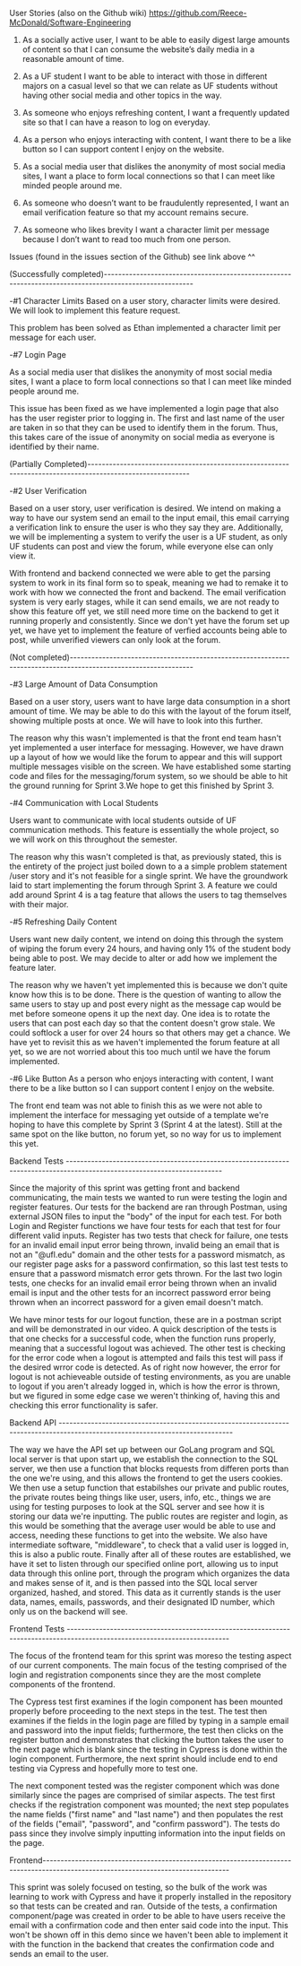 User Stories (also on the Github wiki) https://github.com/Reece-McDonald/Software-Engineering

1. As a socially active user, I want to be able to easily digest large amounts of content so that I can consume the website’s daily media in a reasonable amount of time.

2. As a UF student I want to be able to interact with those in different majors on a casual level so that we can relate as UF students without having other social media and other topics in the way.

3. As someone who enjoys refreshing content, I want a frequently updated site so that I can have a reason to log on everyday.

4. As a person who enjoys interacting with content, I want there to be a like button so I can support content I enjoy on the website.

5. As a social media user that dislikes the anonymity of most social media sites, I want a place to form local connections so that I can meet like minded people around me.

6. As someone who doesn’t want to be fraudulently represented, I want an email verification feature so that my account remains secure.

7. As someone who likes brevity I want a character limit per message because I don’t want to read too much from one person.


Issues (found in the issues section of the Github) see link above ^^

(Successfully completed)-------------------------------------------------------------------------------------------------------

-#1 Character Limits 
Based on a user story, character limits were desired. We will look to implement this feature request.

This problem has been solved as Ethan implemented a character limit per message for each user.

-#7 Login Page

As a social media user that dislikes the anonymity of most social media sites, 
I want a place to form local connections so that I can meet like minded people around me.

This issue has been fixed as we have implemented a login page that also has the user register prior to logging in. 
The first and last name of the user are taken in so that they can be used to identify them in the forum. 
Thus, this takes care of the issue of anonymity on social media as everyone is identified by their name.

(Partially Completed)----------------------------------------------------------------------------------------------------------

-#2 User Verification

Based on a user story, user verification is desired. We intend on making a way to have our system send an email 
to the input email, this email carrying a verification link to ensure the user is
who they say they are. Additionally, we will be implementing a system to verify the 
user is a UF student, as only UF students can post and view the forum, while everyone else can only view it.


With frontend and backend connected we were able to get the parsing system to work in its final form so to speak, meaning we had to remake it
to work with how we connected the front and backend. The email verification system is very early stages, while it can send emails, we are not
ready to show this feature off yet, we still need more time on the backend to get it running properly and consistently. Since we don't yet have
the forum set up yet, we have yet to implement the feature of verfied accounts being able to post, while unverified viewers can only look at the
forum.

(Not completed)----------------------------------------------------------------------------------------------------------------

-#3 Large Amount of Data Consumption

Based on a user story, users want to have large data consumption in a short amount of time. We may be able to do this with the layout
of the forum itself, showing multiple posts at once. We will have to look into this further.

The reason why this wasn't implemented is that the front end team hasn't yet implemented a user interface for messaging. However, we have
drawn up a layout of how we would like the forum to appear and this will support multiple messages visible on the screen. We have established
some starting code and files for the messaging/forum system, so we should be able to hit the ground running for Sprint 3.We hope to get this 
finished by Sprint 3.

-#4 Communication with Local Students

Users want to communicate with local students outside of UF communication methods. This feature is essentially the whole project, so we will
work on this throughout the semester.

The reason why this wasn't completed is that, as previously stated, this is the entirety of the project just boiled down to a a simple problem 
statement /user story and it's not feasible for a single sprint. We have the groundwork laid to start implementing the forum through Sprint 3. 
A feature we could add around Sprint 4 is a tag feature that allows the users to tag themselves with their major. 

-#5 Refreshing Daily Content

Users want new daily content, we intend on doing this through the system of wiping the forum every 24 hours, and having only 1% of the student 
body being able to post. We may decide to alter or add how we implement the feature later.

The reason why we haven't yet implemented this is because we don't quite know how this is to be done. There is the question of wanting to allow the 
same users to stay up and post every night as the message cap would be met before someone opens it up the next day. One idea is to rotate the users
that can post each day so that the content doesn't grow stale. We could softlock a user for over 24 hours so that others may get a chance. We have 
yet to revisit this as we haven't implemented the forum feature at all yet, so we are not worried about this too much until we have the forum implemented.

-#6 Like Button
As a person who enjoys interacting with content, I want there to be a like button so I can support content I enjoy on the website.

The front end team was not able to finish this as we were not able to implement the interface for messaging yet outside of a template
we're hoping to have this complete by Sprint 3 (Sprint 4 at the latest). Still at the same spot on the like button, no forum yet, so
no way for us to implement this yet.

Backend Tests -------------------------------------------------------------------------------------------------------------------------

Since the majority of this sprint was getting front and backend communicating, the main tests we wanted to run were testing the login and register features.
Our tests for the backend are ran through Postman, using external JSON files to input the "body" of the input for each test. For both Login and Register functions
we have four tests for each that test for four different valid inputs. Register has two tests that check for failure, one tests for an invalid email input error being 
thrown, invalid being an email that is not an "@ufl.edu" domain and the other tests for a password mismatch, as our register page asks for a password confirmation, so 
this last test tests to ensure that a password mismatch error gets thrown. For the last two login tests, one checks for an invalid email error being thrown when an invalid
email is input and the other tests for an incorrect password error being thrown when an incorrect password for a given email doesn't match.

We have minor tests for our logout function, these are in a postman script and will be demonstrated in our video. A quick description of the tests is that one checks for a
successful code, when the function runs properly, meaning that a successful logout was achieved. The other test is checking for the error code when a logout is attempted and fails
this test will pass if the desired wrror code is detected. As of right now however, the error for logout is not achieveable outside of testing environments, as you are unable to
logout if you aren't already logged in, which is how the error is thrown, but we figured in some edge case we weren't thinking of, having this and checking this error functionality
is safer.

Backend API ------------------------------------------------------------------------------------------------------------------------------

The way we have the API set up between our GoLang program and SQL local server is that upon start up, we establish the connection to the SQL server,
we then use a function that blocks requests from differen ports than the one we're using, and this allows the frontend to get the users cookies.
We then use a setup function that estabilshes our private and public routes, the private routes being things like user, users, info, etc., things
we are using for testing purposes to look at the SQL server and see how it is storing our data we're inputting. The public routes are register and 
login, as this would be something that the average user would be able to use and access, needing these functions to get into the website. We also have
intermediate software, "middleware", to check that a valid user is logged in, this is also a public route. Finally after all of these routes are established, 
we have it set to listen through our specified online port, allowing us to input data through this online port, through the program which organizes the data and makes sense of
it, and is then passed into the SQL local server organized, hashed, and stored. This data as it currently stands is the user data, names, emails, passwords, and 
their designated ID number, which only us on the backend will see.

Frontend Tests --------------------------------------------------------------------------------------------------------------------------- 

The focus of the frontend team for this sprint was moreso the testing aspect of our current components. The main focus of the testing comprised of the login and registration components since they are the most complete components of the frontend.

The Cypress test first examines if the login component has been mounted properly before proceeding to the next steps in the test. The test then examines if the fields in the login page are filled by typing in a sample email and password into the input fields; furthermore, the test then clicks on the register button and demonstrates that clicking the button takes the user to the next page which is blank since the testing in Cypress is done within the login component. Furthermore, the next sprint should include end to end testing via Cypress and hopefully more to test one.

The next component tested was the register component which was done similarly since the pages are comprised of similar aspects. The test first checks if the registration component was mounted; the next step populates the name fields ("first name" and "last name") and then populates the rest of the fields ("email", "password", and "confirm password"). The tests do pass since they involve simply inputting information into the input fields on the page. 

Frontend----------------------------------------------------------------------------------------------------------------------------------

This sprint was solely focused on testing, so the bulk of the work was learning to work with Cypress and have it properly installed in the repository so that tests can be created and ran. Outside of the tests, a confirmation component/page was created in order to be able to have users receive the email with a confirmation code and then enter said code into the input. This won't be shown off in this demo since we haven't been able to implement it with the function in the backend that creates the confirmation code and sends an email to the user.


